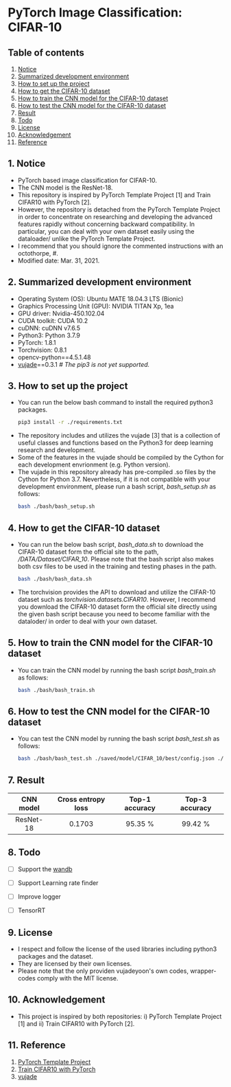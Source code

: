 # PyTorch Image Classification: CIFAR-10


## Table of contents
1.  [Notice](#notice)
2.  [Summarized development environment](#env)
3.  [How to set up the project](#setup)
4.  [How to get the CIFAR-10 dataset](#dataset)
5.  [How to train the CNN model for the CIFAR-10 dataset](#train)
6.  [How to test the CNN model for the CIFAR-10 dataset](#test)
7.  [Result](#result)
8.  [Todo](#todo)
9.  [License](#license)
10. [Acknowledgement](#ack)
11. [Reference](#ref)


## 1. Notice <a name="notice"></a>
- PyTorch based image classification for CIFAR-10.
- The CNN model is the ResNet-18.
- This repository is inspired by PyTorch Template Project [1] and Train CIFAR10 with PyTorch [2].
- However, the repository is detached from the PyTorch Template Project in order to concentrate on researching and
  developing the advanced features rapidly without concerning backward compatibility.
  In particular, you can deal with your own dataset easily using the dataloader/ unlike the PyTorch Template Project.
- I recommend that you should ignore the commented instructions with an octothorpe, #.
- Modified date: Mar. 31, 2021.


## 2. Summarized development environment <a name="env"></a>
- Operating System (OS): Ubuntu MATE 18.04.3 LTS (Bionic)
- Graphics Processing Unit (GPU): NVIDIA TITAN Xp, 1ea
- GPU driver: Nvidia-450.102.04
- CUDA toolkit: CUDA 10.2
- cuDNN: cuDNN v7.6.5
- Python3: Python 3.7.9
- PyTorch: 1.8.1
- Torchvision: 0.8.1
- opencv-python==4.5.1.48
- <a href="https://github.com/vujadeyoon/vujade"> vujade</a>==0.3.1 <em># The pip3 is not yet supported.</em>


## 3. How to set up the project <a name="setup"></a>
- You can run the below bash command to install the required python3 packages.
  ```bash
  pip3 install -r ./requirements.txt
  ```
- The repository includes and utilizes the vujade [3] that is a collection of useful
  classes and functions based on the Python3 for deep learning research and development.
- Some of the features in the vujade should be compiled by the Cython for each development envrionment (e.g. Python version).
- The vujade in this repository already has pre-compiled .so files by the Cython for Python 3.7. Nevertheless,
  if it is not compatible with your development environment, please run a bash script, <em>bash_setup.sh</em> as follows:
  ```bash
  bash ./bash/bash_setup.sh
  ```


## 4. How to get the CIFAR-10 dataset <a name="dataset"></a>
- You can run the below bash script, <em>bash_data.sh</em> to download the CIFAR-10 dataset form the official site to the path, <em>/DATA/Dataset/CIFAR_10</em>.
  Please note that the bash script also makes both csv files to be used in the training and testing phases in the path.
  ```bash
  bash ./bash/bash_data.sh
  ```
- The torchvision provides the API to download and utilize the CIFAR-10 dataset such as <em>torchvision.datasets.CIFAR10</em>.
  However, I recommend you download the CIFAR-10 dataset form the official site directly using the given bash script
  because you need to become familiar with the dataloder/ in order to deal with your own dataset.


## 5. How to train the CNN model for the CIFAR-10 dataset <a name="train"></a>
- You can train the CNN model by running the bash script <em>bash_train.sh</em> as follows:
  ```bash
  bash ./bash/bash_train.sh
  ```


## 6. How to test the CNN model for the CIFAR-10 dataset <a name="test"></a>
- You can test the CNN model by running the bash script <em>bash_test.sh</em> as follows:
  ```bash
  bash ./bash/bash_test.sh ./saved/model/CIFAR_10/best/config.json ./saved/model/CIFAR_10/best/ckpt-best.pth
  ```


## 7. Result <a name="result"></a>
|CNN model|Cross entropy loss|Top-1 accuracy|Top-3 accuracy|
|:-------:|:----:|:-----:|:-----:|
|ResNet-18|0.1703|95.35 %|99.42 %|


## 8. Todo <a name="todo"></a>
- [ ] Support the <a href="https://github.com/wandb/client"> wandb</a>
- [ ] Support Learning rate finder
- [ ] Improve logger
- [ ] TensorRT


## 9. License <a name="license"></a>
- I respect and follow the license of the used libraries including python3 packages and the dataset.
- They are licensed by their own licenses.
- Please note that the only providen vujadeyoon's own codes, wrapper-codes comply with the MIT license.


## 10. Acknowledgement <a name="ack"></a>
- This project is inspired by both repositories: i) PyTorch Template Project [1] and ii) Train CIFAR10 with PyTorch [2].


## 11. Reference <a name="ref"></a>
1. <a href="https://github.com/victoresque/pytorch-template"> PyTorch Template Project</a>
2. <a href="https://github.com/kuangliu/pytorch-cifar"> Train CIFAR10 with PyTorch</a>
3. <a href="https://github.com/vujadeyoon/vujade"> vujade</a>
